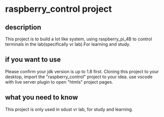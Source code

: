 # raspberry_control project
## description
This project is to build a Iot like system, using raspberry_pi_4B to control terminals in the lab(specifically vr lab).For learning and study.
## if you want to use
Please confirm your jdk version is up to 1.8 first. Cloning this project to your desktop, import the "raspberry_control" project to your idea. use vscode with live server plugin to open "htmls" project pages.
## what you need to know
This project is only used in sdust vr lab, for study and learning.
